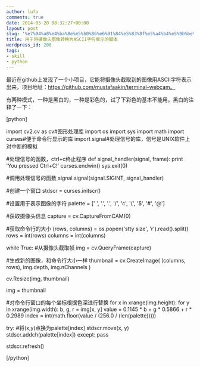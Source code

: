 ```yaml
---
author: lufo
comments: true
date: 2014-05-20 08:32:27+00:00
layout: post
slug: '%e7%94%a8%e4%ba%8e%e5%b0%86%e6%91%84%e5%83%8f%e5%a4%b4%e5%9b%be%e5%83%8f%e8%bd%ac%e6%8d%a2%e4%b8%baascii%e5%ad%97%e7%ac%a6%e8%a1%a8%e7%a4%ba%e7%9a%84%e8%84%9a%e6%9c%ac'
title: 用于将摄像头图像转换为ASCII字符表示的脚本
wordpress_id: 208
tags:
- skill
- python
---
```


最近在github上发现了一个小项目，它能将摄像头截取到的图像用ASCII字符表示出来，项目地址：https://github.com/mustafaakin/terminal-webcam。

有两种模式，一种是黑白的，一种是彩色的，试了下彩色的基本不能用，黑白的注释了一下：

[python]

import cv2.cv as cv#图形处理库
import os
import sys
import math
import curses#便于命令行显示的库
import signal#处理信号的库，信号是UNIX软件上对中断的模拟

#处理信号的函数，ctrl+c终止程序
def signal_handler(signal, frame):
print 'You pressed Ctrl+C!'
curses.endwin()
sys.exit(0)

#调用处理信号的函数
signal.signal(signal.SIGINT, signal_handler)

#创建一个窗口
stdscr = curses.initscr()

#设置用于表示图像的字符
palette = [' ', '.', '.', '/', 'c', '(', '$', '#', '@']

#获取摄像头信息
capture = cv.CaptureFromCAM(0)

#获取命令行的大小
(rows, columns) = os.popen('stty size', 'r').read().split()
rows = int(rows)
columns = int(columns)

while True:
#从摄像头截取帧
img = cv.QueryFrame(capture)

#生成新的图像，和命令行大小一样
thumbnail = cv.CreateImage(
(columns, rows),
img.depth,
img.nChannels
)

cv.Resize(img, thumbnail)

img = thumbnail

#对命令行窗口的每个坐标根据色深进行替换
for x in xrange(img.height):
for y in xrange(img.width):
b, g, r = img[x, y]
value = 0.1145 * b + g * 0.5866 + r * 0.2989
index = int(math.floor(value / (256.0 / (len(palette)))))

try:
#将(x,y)点换为palette[index]
stdscr.move(x, y)
stdscr.addch(palette[index])
except:
pass

stdscr.refresh()

[/python]
